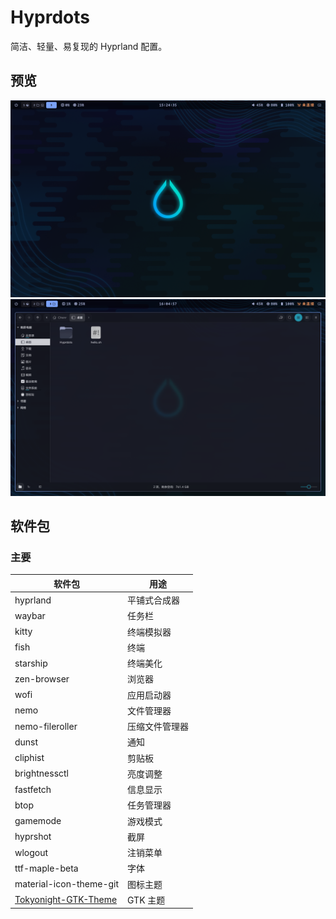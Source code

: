 # Hyprdots

简洁、轻量、易复现的 Hyprland 配置。

## 预览

![桌面](previews/desktop.png)
![Nemo](previews/nemo.png)

## 软件包

### 主要

| 软件包                                                                           | 用途           |
| -------------------------------------------------------------------------------- | -------------- |
| hyprland                                                                         | 平铺式合成器   |
| waybar                                                                           | 任务栏         |
| kitty                                                                            | 终端模拟器     |
| fish                                                                             | 终端           |
| starship                                                                         | 终端美化       |
| zen-browser                                                                      | 浏览器         |
| wofi                                                                             | 应用启动器     |
| nemo                                                                             | 文件管理器     |
| nemo-fileroller                                                                  | 压缩文件管理器 |
| dunst                                                                            | 通知           |
| cliphist                                                                         | 剪贴板         |
| brightnessctl                                                                    | 亮度调整       |
| fastfetch                                                                        | 信息显示       |
| btop                                                                             | 任务管理器     |
| gamemode                                                                         | 游戏模式       |
| hyprshot                                                                         | 截屏           |
| wlogout                                                                          | 注销菜单       |
| ttf-maple-beta                                                                   | 字体           |
| material-icon-theme-git                                                          | 图标主题       |
| [Tokyonight-GTK-Theme](https://github.com/Fausto-Korpsvart/Tokyonight-GTK-Theme) | GTK 主题       |
